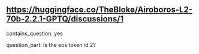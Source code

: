 ## https://huggingface.co/TheBloke/Airoboros-L2-70b-2.2.1-GPTQ/discussions/1

contains_question: yes

question_part: Is the eos token id 2?